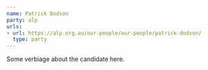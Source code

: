 ```yaml
---
name: Patrick Dodson
party: alp
urls:
- url: https://alp.org.au/our-people/our-people/patrick-dodson/
  type: party
---
```

Some verbiage about the candidate here.
